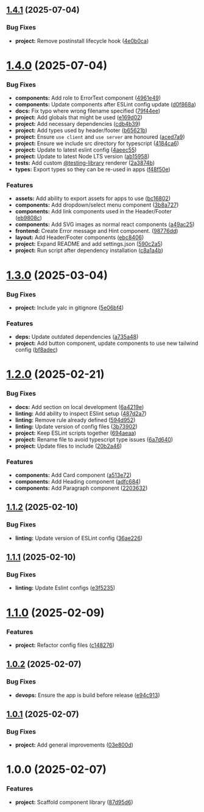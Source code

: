 ## [1.4.1](https://github.com/DSP3-apps/tpz-dsp3-ui-kit/compare/v1.4.0...v1.4.1) (2025-07-04)


### Bug Fixes

* **project:** Remove postinstall lifecycle hook ([4e0b0ca](https://github.com/DSP3-apps/tpz-dsp3-ui-kit/commit/4e0b0ca802c896e38e6a9837194ed2fbd7e364a8))

# [1.4.0](https://github.com/DSP3-apps/tpz-dsp3-ui-kit/compare/v1.3.0...v1.4.0) (2025-07-04)


### Bug Fixes

* **components:** Add role to ErrorText component ([4961e49](https://github.com/DSP3-apps/tpz-dsp3-ui-kit/commit/4961e49ec55374df86a611a4746d4e1e1c4b71af))
* **components:** Update components after ESLint config update ([d0f868a](https://github.com/DSP3-apps/tpz-dsp3-ui-kit/commit/d0f868a4e064f2fb6e15a8ffe6146ecd92b85278))
* **docs:** Fix typo where wrong filename specified ([79f44ee](https://github.com/DSP3-apps/tpz-dsp3-ui-kit/commit/79f44ee46efb27159be1240a65c6cf32d7e34398))
* **project:** Add globals that might be used ([e169d02](https://github.com/DSP3-apps/tpz-dsp3-ui-kit/commit/e169d0230ba75759d4e254c88cadb375d4676c5c))
* **project:** Add necessary dependencies ([cdb4b39](https://github.com/DSP3-apps/tpz-dsp3-ui-kit/commit/cdb4b39b3a581859492d9eefb60c07987697fa13))
* **project:** Add types used by header/footer ([b65621b](https://github.com/DSP3-apps/tpz-dsp3-ui-kit/commit/b65621b2963b8fe8157a47057a1139526e0c4708))
* **project:** Ensure `use client` and `use server` are honoured ([aced7a9](https://github.com/DSP3-apps/tpz-dsp3-ui-kit/commit/aced7a9ef5b8d1e0fac40387b5935a98a2bf4dd6))
* **project:** Ensure we include src directory for typescript ([4184ca6](https://github.com/DSP3-apps/tpz-dsp3-ui-kit/commit/4184ca662780ed1e343cd6e70405707f32ce9a76))
* **project:** Update to latest eslint config ([4aeec55](https://github.com/DSP3-apps/tpz-dsp3-ui-kit/commit/4aeec55f5229f0c2c927c1d7c76a94d23a7d2927))
* **project:** Update to latest Node LTS version ([ab15958](https://github.com/DSP3-apps/tpz-dsp3-ui-kit/commit/ab15958c3c05caced4cbdd96d9705b416276f3e8))
* **tests:** Add custom [@testing-library](https://github.com/testing-library) renderer ([2a3874b](https://github.com/DSP3-apps/tpz-dsp3-ui-kit/commit/2a3874bd17635ac5a45bd2c2ea3386a5ac99bab0))
* **types:** Export types so they can be re-used in apps ([f48f50e](https://github.com/DSP3-apps/tpz-dsp3-ui-kit/commit/f48f50e87fdccb464ad46ce4aa5991202a6ca036))


### Features

* **assets:** Add ability to export assets for apps to use ([bc16802](https://github.com/DSP3-apps/tpz-dsp3-ui-kit/commit/bc16802b762a03b8788ef2ad27deb670d6c0be17))
* **components:** Add dropdown/select menu component ([3b8a727](https://github.com/DSP3-apps/tpz-dsp3-ui-kit/commit/3b8a727826fcacc7ceba820c309d536ef5973e1e))
* **components:** Add link components used in the Header/Footer ([eb9808c](https://github.com/DSP3-apps/tpz-dsp3-ui-kit/commit/eb9808c7cafc41572c58d5e89cac0fa3aa286d89))
* **components:** Add SVG images as normal react components ([a49ac25](https://github.com/DSP3-apps/tpz-dsp3-ui-kit/commit/a49ac2533ea2ff0db963fb51f990e50a5d8d3564))
* **frontend:** Create Error message and Hint component. ([98776dd](https://github.com/DSP3-apps/tpz-dsp3-ui-kit/commit/98776dde47df48ddf0b680fd969528b462892a88))
* **layout:** Add Header/Footer components ([ebc8406](https://github.com/DSP3-apps/tpz-dsp3-ui-kit/commit/ebc840686c6d12324454c0350bcc914fa2b82c89))
* **project:** Expand README and add settings.json ([590c2a5](https://github.com/DSP3-apps/tpz-dsp3-ui-kit/commit/590c2a536298ab1686f5f0dac3ff64c995c33967))
* **project:** Run script after dependency installation ([c8a1a4b](https://github.com/DSP3-apps/tpz-dsp3-ui-kit/commit/c8a1a4b276d38585129ef8f14bf6726b6cffd837))

# [1.3.0](https://github.com/DSP3-apps/tpz-dsp3-ui-kit/compare/v1.2.0...v1.3.0) (2025-03-04)


### Bug Fixes

* **project:** Include yalc in gitignore ([5e06bf4](https://github.com/DSP3-apps/tpz-dsp3-ui-kit/commit/5e06bf4bf35f24f5dceb56b916a3256026c03ea6))


### Features

* **deps:** Update outdated dependencies ([a735a48](https://github.com/DSP3-apps/tpz-dsp3-ui-kit/commit/a735a48e953f7c48b0c9116c2b45cfe544b0fe44))
* **project:** Add button component, update components to use new tailwind config ([bf8adec](https://github.com/DSP3-apps/tpz-dsp3-ui-kit/commit/bf8adece8f2f9aade602f02237b3dde3f9a93f5a))

# [1.2.0](https://github.com/DSP3-apps/tpz-dsp3-ui-kit/compare/v1.1.2...v1.2.0) (2025-02-21)


### Bug Fixes

* **docs:** Add section on local development ([6a4219e](https://github.com/DSP3-apps/tpz-dsp3-ui-kit/commit/6a4219ee3708fa8770492f218e0c792dd7cd5637))
* **linting:** Add ability to inspect ESlint setup ([487d2a7](https://github.com/DSP3-apps/tpz-dsp3-ui-kit/commit/487d2a74243d9f7e1604aae92c1ac21ca35ebd3c))
* **linting:** Remove rule already defined ([594d952](https://github.com/DSP3-apps/tpz-dsp3-ui-kit/commit/594d9523c065cb7ecc5d111dafcde04779a592c5))
* **linting:** Update version of config files ([3b73902](https://github.com/DSP3-apps/tpz-dsp3-ui-kit/commit/3b7390266aaa0e5425ce79cfe070dc978e78d677))
* **project:** Keep ESLint scripts together ([694aeaa](https://github.com/DSP3-apps/tpz-dsp3-ui-kit/commit/694aeaa4e4353375a80669812bc070223c28dfbd))
* **project:** Rename file to avoid typescript type issues ([6a7d640](https://github.com/DSP3-apps/tpz-dsp3-ui-kit/commit/6a7d64094b9291dcc03e4413a62380b30f0820e7))
* **project:** Update files to include ([20b2a46](https://github.com/DSP3-apps/tpz-dsp3-ui-kit/commit/20b2a46e276b302a0080fd5e3061f7dc804fef39))


### Features

* **components:** Add Card component ([a513e72](https://github.com/DSP3-apps/tpz-dsp3-ui-kit/commit/a513e72edcb92b19e45a2990e968931ac543159b))
* **components:** Add Heading component ([adfc684](https://github.com/DSP3-apps/tpz-dsp3-ui-kit/commit/adfc6841d1431659df9d47929d3160239468b419))
* **components:** Add Paragraph component ([2203632](https://github.com/DSP3-apps/tpz-dsp3-ui-kit/commit/220363230322027e9c3bd9cea379d3bf47862a11))

## [1.1.2](https://github.com/DSP3-apps/tpz-dsp3-ui-kit/compare/v1.1.1...v1.1.2) (2025-02-10)


### Bug Fixes

* **linting:** Update version of ESLint config ([36ae226](https://github.com/DSP3-apps/tpz-dsp3-ui-kit/commit/36ae226249f8103063f1df82572390e0402c3f80))

## [1.1.1](https://github.com/DSP3-apps/tpz-dsp3-ui-kit/compare/v1.1.0...v1.1.1) (2025-02-10)


### Bug Fixes

* **linting:** Update Eslint configs ([e3f5235](https://github.com/DSP3-apps/tpz-dsp3-ui-kit/commit/e3f5235e3670f8450d8a386b8fe50ff32a67f952))

# [1.1.0](https://github.com/DSP3-apps/tpz-dsp3-ui-kit/compare/v1.0.2...v1.1.0) (2025-02-09)


### Features

* **project:** Refactor config files ([c148276](https://github.com/DSP3-apps/tpz-dsp3-ui-kit/commit/c148276e11387069754caf3247db251f116b7726))

## [1.0.2](https://github.com/DSP3-apps/tpz-dsp3-ui-kit/compare/v1.0.1...v1.0.2) (2025-02-07)


### Bug Fixes

* **devops:** Ensure the app is build before release ([e94c913](https://github.com/DSP3-apps/tpz-dsp3-ui-kit/commit/e94c913171a7c024f4a41a31627a9105b7c699be))

## [1.0.1](https://github.com/DSP3-apps/tpz-dsp3-ui-kit/compare/v1.0.0...v1.0.1) (2025-02-07)


### Bug Fixes

* **project:** Add general improvements ([03e800d](https://github.com/DSP3-apps/tpz-dsp3-ui-kit/commit/03e800db499e6914a7362db9afd5faa45c2f5803))

# 1.0.0 (2025-02-07)


### Features

* **project:** Scaffold component library ([87d95d6](https://github.com/DSP3-apps/tpz-dsp3-ui-kit/commit/87d95d6990eb49d59266d1bef091acd759127202))
